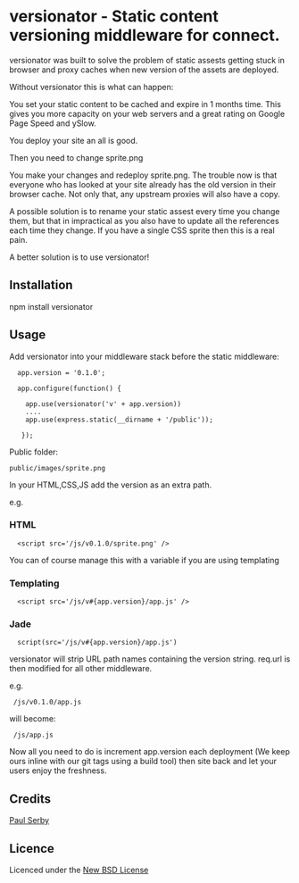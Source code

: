 
# versionator - Static content versioning middleware for connect.

versionator was built to solve the problem of static assests getting stuck in browser and proxy caches when new version of the assets are deployed.

Without versionator this is what can happen:

You set your static content to be cached and expire in 1 months time. This gives you more capacity on your web servers and a great rating on Google Page Speed and ySlow.

You deploy your site an all is good.

Then you need to change sprite.png

You make your changes and redeploy sprite.png. The trouble now is that everyone who has looked at your site already has the old version in their browser cache. Not only that, any upstream proxies will also have a copy.

A possible solution is to rename your static assest every time you change them, but that in impractical as you also have to update all the references each time they change. If you have a single CSS sprite then this is a real pain.

A better solution is to use versionator!

## Installation

npm install versionator

## Usage

Add versionator into your middleware stack before the static middleware:

      app.version = '0.1.0';

      app.configure(function() {

      	app.use(versionator('v' + app.version))
        ....
        app.use(express.static(__dirname + '/public'));

       });

Public folder:

	public/images/sprite.png

In your HTML,CSS,JS add the version as an extra path.

e.g.
### HTML
      <script src='/js/v0.1.0/sprite.png' />

You can of course manage this with a variable if you are using templating

### Templating
      <script src='/js/v#{app.version}/app.js' />

### Jade
      script(src='/js/v#{app.version}/app.js')


versionator will strip URL path names containing the version string. req.url is then modified for all other middleware.

e.g.

     /js/v0.1.0/app.js

will become:

     /js/app.js

Now all you need to do is increment app.version each deployment (We keep ours inline with our git tags using a build tool) then site back and let your users enjoy the freshness.


## Credits
[Paul Serby](https://github.com/PabloSerbo/)

## Licence
Licenced under the [New BSD License](http://opensource.org/licenses/bsd-license.php)
